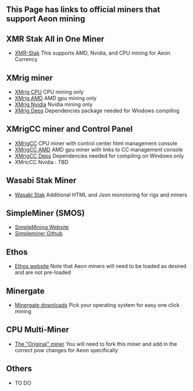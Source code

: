 ## This Page has links to official miners that support Aeon mining 

## XMR Stak All in One Miner

* [XMR-Stak](https://github.com/fireice-uk/xmr-stak/releases) This supports AMD, Nvidia, and CPU mining for Aeon Currency
  
## XMrig miner  

* [XMrig CPU](https://github.com/xmrig/xmrig/releases) CPU mining only
* [XMrig AMD](https://github.com/xmrig/xmrig-amd/releases) AMD gpu mining only
* [XMrig Nvidia](https://github.com/xmrig/xmrig-nvidia/releases) Nvidia mining only
* [XMrig Deps](https://github.com/xmrig/xmrig-deps/releases) Dependencies package needed for Windows compiling

## XMrigCC miner and Control Panel

* [XMrigCC](https://github.com/Bendr0id/xmrigCC/releases) CPU miner with control center html management console
* [XMrigCC AMD](https://github.com/Bendr0id/xmrigCC-amd/releases) AMD gpu miner with links to CC management console
* [XMrigCC Deps](https://github.com/Bendr0id/xmrigCC-deps/releases) Dependencies needed for compiling on Windows only
* XMricCC Nvidia : TBD

## Wasabi Stak Miner

* [Wasabi Stak](https://github.com/wasabidevs/xmr-stak/releases) Additional HTML and Json monotoring for rigs and miners

## SimpleMiner (SMOS)

* [SimpleMining Website](https://simplemining.net)
* [Simpleminer Github](https://github.com/SimpleMinerTeam/SimpleMiner)

## Ethos

* [Ethos website](http://ethosdistro.com) Note that Aeon miners will need to be loaded as desired and are not pre-loaded

## Minergate

* [Minergate downloads](https://minergate.com/downloads) Pick your operating system for easy one click mining


## CPU Multi-Miner

* [The "Original" miner](https://github.com/lucasjones/cpuminer-multi) You will need to fork this miner and add in the correct pow changes for Aeon specifically 

## Others

* TO DO
